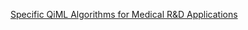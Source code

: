 [Specific QiML Algorithms for Medical R&D Applications](https://www.chemicalqdevice.com/specific-qiml-algorithms-for-medical-rd-applications)
